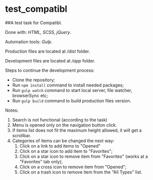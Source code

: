 # test_compatibl
##A test task for Compatibl.

Done with: *HTML, SCSS, jQuery*.

Automation tools: *Gulp*.

Production files are located at */dist* folder.

Development files are located at */app* folder.

Steps to continue the development process:
* Clone the repository;
* Run `npm install` command to install needed packages;
* Run `gulp watch` command to start local server, file watcher, browserSync etc;
* Run `gulp build` command to build production files version.

Notes:
1. Search is not functional (according to the task)
2. Menu is opened only on the navigation button click.
3. If items list does not fit the maximum height allowed, it will get a scrollbar.
4. Categories of items can be changed the next way:
    1. Click on a link to add items to "Opened"
    2. Click on a star icon to add item to "Favorites";
    3. Click on a star icon to remove item from "Favorites" (works at a "Favorites" tab only);
    4. Click on a cross icon to remove item from "Opened";
    5. Click on a trash icon to remove item from the "All Types" list.

